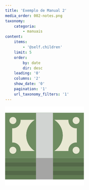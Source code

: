 ```yaml
---
title: 'Exemplo de Manual 2'
media_order: 002-notes.png
taxonomy:
    categoria:
        - manuais
content:
    items:
        - '@self.children'
    limit: 5
    order:
        by: date
        dir: desc
    leading: '0'
    columns: '2'
    show_date: '0'
    pagination: '1'
    url_taxonomy_filters: '1'
---
```


![Manual 2](002-notes.png)